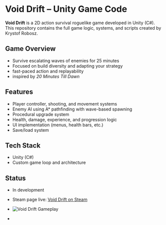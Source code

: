 # Void Drift – Unity Game Code

**Void Drift** is a 2D action survival roguelike game developed in Unity (C#). This repository contains the full game logic, systems, and scripts created by Krystof Robosz.

## Game Overview
- Survive escalating waves of enemies for 25 minutes
- Focused on build diversity and adapting your strategy
- fast-paced action and replayability
- inspired by *20 Minutes Till Dawn*

## Features
- Player controller, shooting, and movement systems
- Enemy AI using A* pathfinding with wave-based spawning
- Procedural upgrade system
- Health, damage, experience, and progression logic
- UI implementation (menus, health bars, etc.)
- Save/load system

## Tech Stack
- Unity (C#)
- Custom game loop and architecture

## Status
- In development
- Steam page live: [Void Drift on Steam](https://store.steampowered.com/app/3491090/Void_Drift/)

- ![Void Drift Gameplay](Assets/Gifs/Short3.gif)

- 

